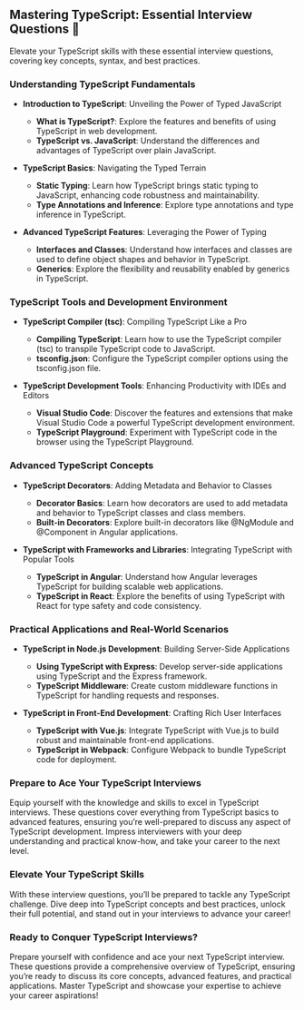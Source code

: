 ## Mastering TypeScript: Essential Interview Questions 🚀

Elevate your TypeScript skills with these essential interview questions, covering key concepts, syntax, and best practices.

### Understanding TypeScript Fundamentals

- **Introduction to TypeScript**: Unveiling the Power of Typed JavaScript
  - **What is TypeScript?**: Explore the features and benefits of using TypeScript in web development.
  - **TypeScript vs. JavaScript**: Understand the differences and advantages of TypeScript over plain JavaScript.

- **TypeScript Basics**: Navigating the Typed Terrain
  - **Static Typing**: Learn how TypeScript brings static typing to JavaScript, enhancing code robustness and maintainability.
  - **Type Annotations and Inference**: Explore type annotations and type inference in TypeScript.

- **Advanced TypeScript Features**: Leveraging the Power of Typing
  - **Interfaces and Classes**: Understand how interfaces and classes are used to define object shapes and behavior in TypeScript.
  - **Generics**: Explore the flexibility and reusability enabled by generics in TypeScript.

### TypeScript Tools and Development Environment

- **TypeScript Compiler (tsc)**: Compiling TypeScript Like a Pro
  - **Compiling TypeScript**: Learn how to use the TypeScript compiler (tsc) to transpile TypeScript code to JavaScript.
  - **tsconfig.json**: Configure the TypeScript compiler options using the tsconfig.json file.

- **TypeScript Development Tools**: Enhancing Productivity with IDEs and Editors
  - **Visual Studio Code**: Discover the features and extensions that make Visual Studio Code a powerful TypeScript development environment.
  - **TypeScript Playground**: Experiment with TypeScript code in the browser using the TypeScript Playground.

### Advanced TypeScript Concepts

- **TypeScript Decorators**: Adding Metadata and Behavior to Classes
  - **Decorator Basics**: Learn how decorators are used to add metadata and behavior to TypeScript classes and class members.
  - **Built-in Decorators**: Explore built-in decorators like @NgModule and @Component in Angular applications.

- **TypeScript with Frameworks and Libraries**: Integrating TypeScript with Popular Tools
  - **TypeScript in Angular**: Understand how Angular leverages TypeScript for building scalable web applications.
  - **TypeScript in React**: Explore the benefits of using TypeScript with React for type safety and code consistency.

### Practical Applications and Real-World Scenarios

- **TypeScript in Node.js Development**: Building Server-Side Applications
  - **Using TypeScript with Express**: Develop server-side applications using TypeScript and the Express framework.
  - **TypeScript Middleware**: Create custom middleware functions in TypeScript for handling requests and responses.

- **TypeScript in Front-End Development**: Crafting Rich User Interfaces
  - **TypeScript with Vue.js**: Integrate TypeScript with Vue.js to build robust and maintainable front-end applications.
  - **TypeScript in Webpack**: Configure Webpack to bundle TypeScript code for deployment.

### Prepare to Ace Your TypeScript Interviews

Equip yourself with the knowledge and skills to excel in TypeScript interviews. These questions cover everything from TypeScript basics to advanced features, ensuring you’re well-prepared to discuss any aspect of TypeScript development. Impress interviewers with your deep understanding and practical know-how, and take your career to the next level.

### Elevate Your TypeScript Skills

With these interview questions, you’ll be prepared to tackle any TypeScript challenge. Dive deep into TypeScript concepts and best practices, unlock their full potential, and stand out in your interviews to advance your career!

### Ready to Conquer TypeScript Interviews?

Prepare yourself with confidence and ace your next TypeScript interview. These questions provide a comprehensive overview of TypeScript, ensuring you’re ready to discuss its core concepts, advanced features, and practical applications. Master TypeScript and showcase your expertise to achieve your career aspirations!
